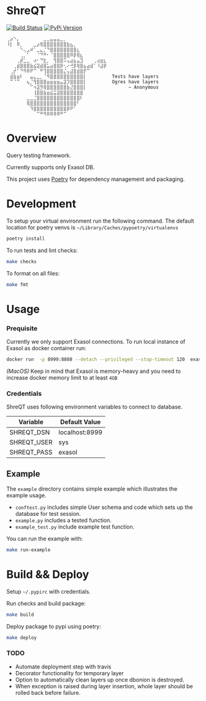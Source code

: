 # ShreQT

[![Build Status](https://travis-ci.org/karamazi/shreqt.svg?branch=master)](https://travis-ci.org/karamazi/shreqt)
[![PyPi Version](https://img.shields.io/pypi/v/shreqt.svg?style=flat)](https://pypi.org/project/shreqt/)


```
⢀⡴⠑⡄⠀⠀⠀⠀⠀⠀⠀⣀⣀⣤⣤⣤⣀⡀⠀⠀⠀⠀⠀⠀⠀⠀⠀⠀⠀⠀
⠸⡇⠀⠿⡀⠀⠀⠀⣀⡴⢿⣿⣿⣿⣿⣿⣿⣿⣷⣦⡀⠀⠀⠀⠀⠀⠀⠀⠀⠀
⠀⠀⠀⠀⠑⢄⣠⠾⠁⣀⣄⡈⠙⣿⣿⣿⣿⣿⣿⣿⣿⣆⠀⠀⠀⠀⠀⠀⠀⠀
⠀⠀⠀⠀⢀⡀⠁⠀⠀⠈⠙⠛⠂⠈⣿⣿⣿⣿⣿⠿⡿⢿⣆⠀⠀⠀⠀⠀⠀⠀
⠀⠀⠀⢀⡾⣁⣀⠀⠴⠂⠙⣗⡀⠀⢻⣿⣿⠭⢤⣴⣦⣤⣹⠀⠀⠀⢀⢴⣶⣆
⠀⠀⢀⣾⣿⣿⣿⣷⣮⣽⣾⣿⣥⣴⣿⣿⡿⢂⠔⢚⡿⢿⣿⣦⣴⣾⠁⠸⣼⡿
⠀⢀⡞⠁⠙⠻⠿⠟⠉⠀⠛⢹⣿⣿⣿⣿⣿⣌⢤⣼⣿⣾⣿⡟⠉⠀⠀⠀⠀⠀
⠀⣾⣷⣶⠇⠀⠀⣤⣄⣀⡀⠈⠻⣿⣿⣿⣿⣿⣿⣿⣿⣿⣿⡇⠀⠀⠀⠀⠀⠀  Tests have layers
⠀⠉⠈⠉⠀⠀⢦⡈⢻⣿⣿⣿⣶⣶⣶⣶⣤⣽⡹⣿⣿⣿⣿⡇⠀⠀⠀⠀⠀⠀  Ogres have layers
⠀⠀⠀⠀⠀⠀⠀⠉⠲⣽⡻⢿⣿⣿⣿⣿⣿⣿⣷⣜⣿⣿⣿⡇⠀⠀⠀⠀⠀⠀        ~ Anonymous
⠀⠀⠀⠀⠀⠀⠀⠀⢸⣿⣿⣷⣶⣮⣭⣽⣿⣿⣿⣿⣿⣿⣿⠀⠀⠀⠀⠀⠀⠀
⠀⠀⠀⠀⠀⠀⣀⣀⣈⣿⣿⣿⣿⣿⣿⣿⣿⣿⣿⣿⣿⣿⠇⠀⠀⠀⠀⠀⠀⠀
⠀⠀⠀⠀⠀⠀⢿⣿⣿⣿⣿⣿⣿⣿⣿⣿⣿⣿⣿⣿⣿⠃⠀⠀⠀⠀⠀⠀⠀⠀
⠀⠀⠀⠀⠀⠀⠀⠹⣿⣿⣿⣿⣿⣿⣿⣿⣿⣿⡿⠟⠁⠀⠀⠀⠀⠀⠀⠀⠀⠀
⠀⠀⠀⠀⠀⠀⠀⠀⠀⠉⠛⠻⠿⠿⠿⠿⠛⠉
```

# Overview

Query testing framework.

Currently supports only Exasol DB.

This project uses [Poetry](https://github.com/sdispater/poetry) for dependency management and packaging.

# Development

To setup your virtual environment run the following command. The default location for poetry venvs is `~/Library/Caches/pypoetry/virtualenvs`

```bash
poetry install
```

To run tests and lint checks:

```bash
make checks
```

To format on all files:

```bash
make fmt
```

# Usage

### Prequisite

Currently we only support Exasol connections.
To run local instance of Exasol as docker container run:

```bash
docker run  -p 8999:8888 --detach --privileged --stop-timeout 120  exasol/docker-db:6.0.13-d1
```

_(MacOS)_ Keep in mind that Exasol is memory-heavy and you need to increase docker memory limit to at least `4GB`

### Credentials

ShreQT uses following environment variables to connect to database.

| Variable    | Default Value  |
| ----------- | -------------- |
| SHREQT_DSN  | localhost:8999 |
| SHREQT_USER | sys            |
| SHREQT_PASS | exasol         |

## Example

The `example` directory contains simple example which illustrates the example usage.

- `conftest.py` includes simple User schema and code which sets up the database for test session.
- `example.py` includes a tested function.
- `example_test.py` include example test function.

You can run the example with:

```bash
make run-example
```

# Build && Deploy

Setup `~/.pypirc` with credentials.

Run checks and build package:

```bash
make build
```

Deploy package to pypi using poetry:

```bash
make deploy
```

### TODO

- Automate deployment step with travis
- Decorator functionality for temporary layer
- Option to automatically clean layers up once dbonion is destroyed.
- When exception is raised during layer insertion, whole layer should be rolled back before failure.
